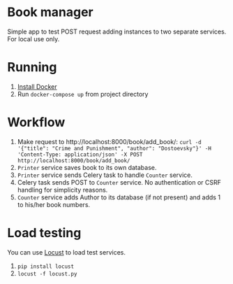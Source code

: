 # Book manager
Simple app to test POST request adding instances to two separate services. For local use only.

# Running
1. [Install Docker](https://docs.docker.com/get-docker/)
2. Run `docker-compose up` from project directory

# Workflow
1. Make request to http://localhost:8000/book/add_book/: `curl -d '{"title": "Crime and Punishment", "author": "Dostoevsky"}' -H 'Content-Type: application/json' -X POST http://localhost:8000/book/add_book/`
2. `Printer` service saves book to its own database.
3. `Printer` service sends Celery task to handle `Counter` service.
4. Celery task sends POST to `Counter` service. No authentication or CSRF handling for simplicity reasons.
5. `Counter` service adds Author to its database (if not present) and adds 1 to his/her book numbers. 

# Load testing
You can use [Locust](https://docs.locust.io/en/stable/quickstart.html) to load test services.
1. `pip install locust`
2. `locust -f locust.py`
